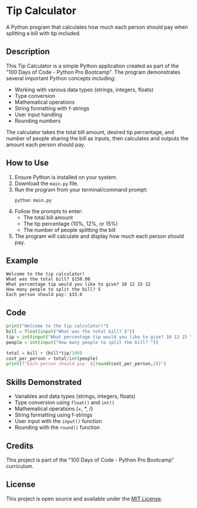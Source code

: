 # Tip Calculator

A Python program that calculates how much each person should pay when splitting a bill with tip included.

## Description

This Tip Calculator is a simple Python application created as part of the "100 Days of Code - Python Pro Bootcamp". The program demonstrates several important Python concepts including:

- Working with various data types (strings, integers, floats)
- Type conversion
- Mathematical operations
- String formatting with f-strings
- User input handling
- Rounding numbers

The calculator takes the total bill amount, desired tip percentage, and number of people sharing the bill as inputs, then calculates and outputs the amount each person should pay.

## How to Use

1. Ensure Python is installed on your system.
2. Download the `main.py` file.
3. Run the program from your terminal/command prompt:
   ```
   python main.py
   ```
4. Follow the prompts to enter:
   - The total bill amount
   - The tip percentage (10%, 12%, or 15%)
   - The number of people splitting the bill
5. The program will calculate and display how much each person should pay.

## Example

```
Welcome to the tip calculator!
What was the total bill? $150.00
What percentage tip would you like to give? 10 12 15 12
How many people to split the bill? 5
Each person should pay: $33.6
```

## Code

```python
print("Welcome to the tip calculator!")
bill = float(input("What was the total bill? $"))
tip = int(input("What percentage tip would you like to give? 10 12 15 "))
people = int(input("How many people to split the bill? "))

total = bill + (bill*tip/100)
cost_per_person = total/int(people)
print(f"Each person should pay: ${round(cost_per_person,2)}")
```

## Skills Demonstrated

- Variables and data types (strings, integers, floats)
- Type conversion using `float()` and `int()`
- Mathematical operations (+, *, /)
- String formatting using f-strings
- User input with the `input()` function
- Rounding with the `round()` function

## Credits

This project is part of the "100 Days of Code - Python Pro Bootcamp" curriculum.

## License

This project is open source and available under the [MIT License](https://opensource.org/licenses/MIT).
